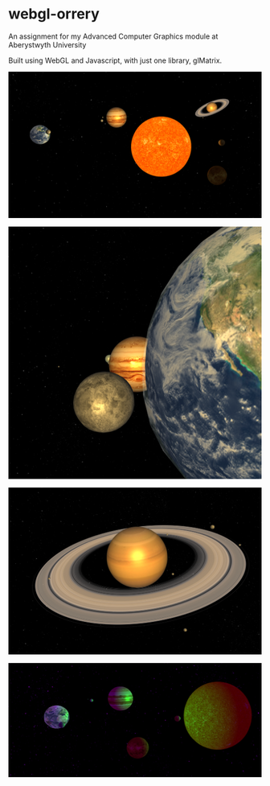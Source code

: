 webgl-orrery
============

An assignment for my Advanced Computer Graphics module at Aberystwyth University

Built using WebGL and Javascript, with just one library, glMatrix.

![Screenshot of the finished result](images/finished-result.png)

![Close up of the Earth](images/earthcloseup.png)

![Close up of Saturn](images/saturncloseup.png)

![Different lighting settings](images/lighting.png)
